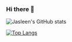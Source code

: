 ### Hi there 👋

<!--
**jasleen8713/jasleen8713** is a ✨ _special_ ✨ repository because its `README.md` (this file) appears on your GitHub profile.

Here are some ideas to get you started:

- 🔭 I’m currently working on ...
- 🌱 I’m currently learning ...
- 👯 I’m looking to collaborate on ...
- 🤔 I’m looking for help with ...
- 💬 Ask me about ...
- 📫 How to reach me: ...
- 😄 Pronouns: ...
- ⚡ Fun fact: ...
-->

![Jasleen's GitHub stats](https://github-readme-stats.vercel.app/api?username=jasleen8713&count_private=true&show_icons=true&theme=radical)


[![Top Langs](https://github-readme-stats.vercel.app/api/top-langs/?username=jasleen8713&show_icons=true&theme=radical)](https://github.com/anuraghazra/github-readme-stats)

